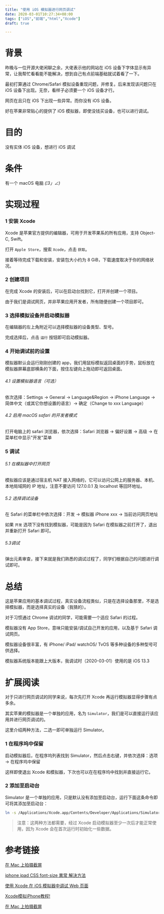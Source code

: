 ```yaml
---
title: "使用 iOS 模拟器进行网页调试"
date: 2020-03-01T10:27:34+08:00
tags: ["iOS","前端","html","Xcode"]
draft: true 

---
```


# 背景

昨晚与一位开源大佬闲聊之余，大佬表示他的网站在 iOS 设备下字体显示有异常，让我帮忙看看能不能解决，想到自己有点前端基础就试着看了一下。

最初打算通过 Chrome/Safari 模拟设备重现问题，并修复。后来发现该问题只在 iOS 设备下出现。无奈，看样子必须要一个 iOS 设备才行。

网页在且只在 iOS 下出现一些异常。而你没有 iOS 设备。

好在苹果非常贴心的提供了 iOS 模拟器，即使没钱买设备，也可以进行调试。

# 目的

没有实体 iOS 设备，想进行 iOS 调试

# 条件

有一个 macOS 电脑 _(¦3」∠)_

# 实现过程

### 1 安装 Xcode

Xcode 是苹果官方提供的编辑器，可用于开发苹果系的所有应用，支持 Object-C, Swift。

打开 `Apple Store`，搜索 `Xcode`，点击 `获取`。

接着等待完成下载和安装，安装包大小约为 8 GiB，下载速度取决于你的网络状况。

### 2 创建项目

在完成 Xcode 的安装后，可以在启动台找到它，打开并创建一个项目。

由于我们是调试网页，并非苹果应用开发者，所有随便创建一个项目即可。

### 3 选择模拟设备并启动模拟器

在编辑器的左上角附近可以选择模拟器的设备类型、型号。

完成选择后，点击 `运行` 按钮即可启动模拟器。

### 4 开始调试前的设置
 
模拟器默认会运行刚刚创建的 app，我们用鼠标模拟返回桌面的手势，鼠标放在模拟器屏幕底部横条的下面，按住左键向上拖动即可返回桌面。

###### 4.1 设置模拟器语言（可选） 

依次选择：Settings -> General -> Language&Region -> iPhone Language -> 简体中文（或其它你想设置的语言）-> 确定（Change to xxx Language）

###### 4.2 启用 macOS safari 的开发者模式

打开电脑上的 safari 浏览器，依次选择：Safari 浏览器 -> 偏好设置 -> 高级 -> 在菜单栏中显示"开发"菜单

### 5 调试

###### 5.1 在模拟器中打开网页

模拟器应该是通过宿主机 NAT 接入网络的，它可以访问公网上的服务器、本机、本地局域网的 IP 地址，注意不要访问 127.0.0.1 及 localhost 等回环地址。

###### 5.2 选择调试设备 

在 Safari 的菜单栏中依次选择：开发 -> 模拟器 iPhone xxx -> 当前访问网页地址

如果 `开发` 选项下没有找到模拟器，可能是因为 Safari 在模拟器之前打开了，退出并重新打开 Safari 即可。

###### 5.3调试
 
弹出元素审查，接下来就是我们熟悉的调试过程了，同学们根据自己的问题进行调试即可。

# 总结

这是苹果应用的基本调试过程，真实设备流程类似，只是在选择设备那里，不是选择模拟器，而是选择真实的设备（我猜的）。

对于习惯通过 Chrome 调试的同学，可能需要一个适应 Safari 的过程。

模拟器没有 App Store，意味只能安装/调试自己开发的应用，以及基于 Safari 调试网页。

模拟器设备很丰富，有 iPhone/ iPad/ watchOS/ TvOS 等多种设备的多种型号可供选择。

模拟器系统版本能跟上大版本，我调试时（2020-03-01）使用的是 iOS 13.3

# 扩展阅读

对于只进行网页调试的同学来说，每次先打开 Xcode 再运行模拟器显得步骤有点多余。

其实苹果的模拟器是一个单独的应用，名为 `Simulator`，我们是可以直接运行该应用并进行网页调试的。

这里介绍两种方法，二选一即可单独运行 Simulator。

### 1 在程序坞中保留

启动模拟器后，在程序坞列表找到 Simulator，然后点击右键，并依次选择：选项 -> 在程序坞中保留

这样即使退出 Xcode 和模拟器，下次也可以在在程序坞中找到并直接运行它。

### 2 添加至启动台

Simulator 是一个单独的应用，只是默认没有添加至启动台，运行下面这条命令即可将其添加至启动台：

```bash
ln -s /Applications/Xcode.app/Contents/Developer/Applications/Simulator.app /Applications/Simulator.app
```

> 注意：这两种方法都需要，经过 Xcode 启动模拟器至少一次后才能正常使用，因为 Xcode 会在首次运行时初始化一些数据。 

# 参考链接

[在 Mac 上拍摄截屏](https://support.apple.com/zh-cn/HT201361)

[iphone ipad CSS font-size 異常 解決方法](https://www.ez2o.com/Blog/Post/iphone-ipad-font-size-css-bug-fix)

[使用 Xcode 在 iOS 模拟器中调试 Web 页面](https://blog.csdn.net/u010471289/article/details/80212640)

[Xcode模拟iPhone教程!](https://blog.csdn.net/github_38885296/article/details/78857451)

[在 Mac 上拍摄截屏](https://support.apple.com/zh-cn/HT201361)

